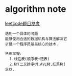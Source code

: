 # algorithm note

[leetcode题目参考](https://shenjie1993.gitbooks.io/leetcode-python/)

```
遇到一个具体的问题
能够使用合适的数据机构与算法解决它
才是一个程序员最最核心的技术.
```

```
熟练掌握:
  1.线性表(顺序表+链表)
  2.树(二叉排序树,AVL树,红黑树)
足以.
```
